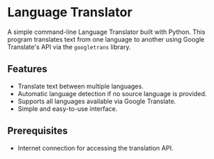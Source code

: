 # Language Translator

A simple command-line Language Translator built with Python. This program translates text from one language to another using Google Translate's API via the `googletrans` library.

## Features

- Translate text between multiple languages.
- Automatic language detection if no source language is provided.
- Supports all languages available via Google Translate.
- Simple and easy-to-use interface.

## Prerequisites

- Internet connection for accessing the translation API.

